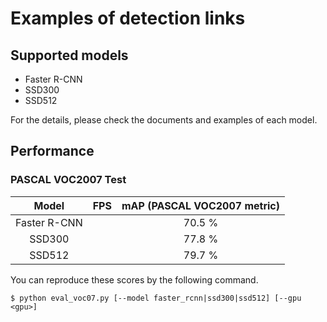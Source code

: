# Examples of detection links

## Supported models
- Faster R-CNN
- SSD300
- SSD512

For the details, please check the documents and examples of each model.

## Performance

### PASCAL VOC2007 Test

| Model | FPS | mAP (PASCAL VOC2007 metric) |
|:-:|:-:|:-:|
| Faster R-CNN | | 70.5 % |
| SSD300 | | 77.8 % |
| SSD512 | | 79.7 % |

You can reproduce these scores by the following command.
```
$ python eval_voc07.py [--model faster_rcnn|ssd300|ssd512] [--gpu <gpu>]
```
